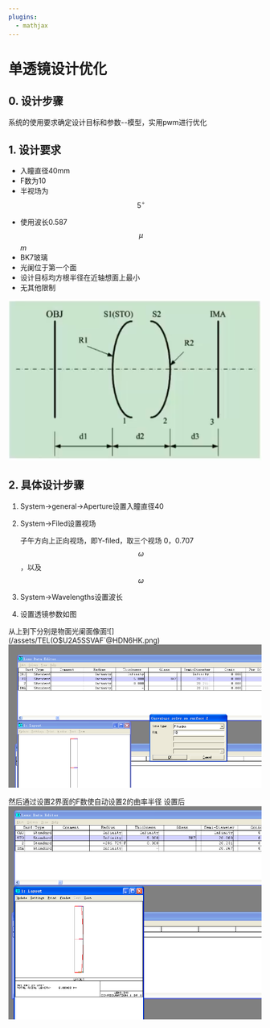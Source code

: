 ```yaml
---
plugins:
  - mathjax
---
```


# 单透镜设计优化

## 0. 设计步骤

系统的使用要求确定设计目标和参数--模型，实用pwm进行优化

## 1. 设计要求

* 入瞳直径40mm
* F数为10
* 半视场为$$5^\circ$$
- 使用波长0.587$$\mu$$_m_
- BK7玻璃
- 光阑位于第一个面
- 设计目标均方根半径在近轴想面上最小
- 无其他限制

![](/assets/3-0.png)

## 2. 具体设计步骤
1. System->general->Aperture设置入瞳直径40
1. System->Filed设置视场

   子午方向上正向视场，即Y-filed，取三个视场
   0，0.707$$\omega$$，以及$$\omega$$
1. System->Wavelengths设置波长
1. 设置透镜参数如图


从上到下分别是物面光阑面像面![](/assets/TEL(O$U2A5SSVAF`@HDN6HK.png)
![](/assets/3-4.png)

然后通过设置2界面的F数使自动设置2的曲率半径
设置后
![](/assets/JTXUG_YPO9$TKAGZU1_D9$I.png)

   
   




